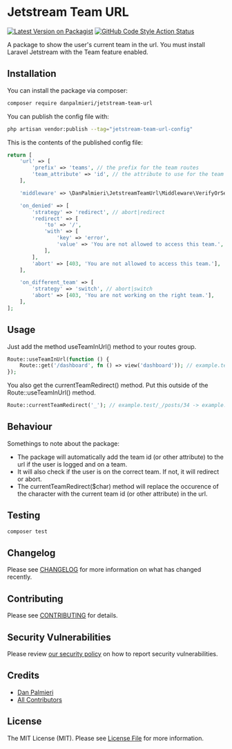 # Jetstream Team URL

[![Latest Version on Packagist](https://img.shields.io/packagist/v/danpalmieri/jetstream-team-url.svg?style=flat-square)](https://packagist.org/packages/danpalmieri/jetstream-team-url)
[![GitHub Code Style Action Status](https://img.shields.io/github/actions/workflow/status/danpalmieri/jetstream-team-url/fix-php-code-style-issues.yml?branch=main&label=code%20style&style=flat-square)](https://github.com/danpalmieri/jetstream-team-url/actions?query=workflow%3A"Fix+PHP+code+style+issues"+branch%3Amain)

A package to show the user's current team in the url. You must install Laravel Jetstream with the Team feature enabled.

## Installation

You can install the package via composer:

```bash
composer require danpalmieri/jetstream-team-url
```

You can publish the config file with:

```bash
php artisan vendor:publish --tag="jetstream-team-url-config"
```

This is the contents of the published config file:

```php
return [
    'url' => [
        'prefix' => 'teams', // the prefix for the team routes
        'team_attribute' => 'id', // the attribute to use for the team route
    ],

    'middleware' => \DanPalmieri\JetstreamTeamUrl\Middleware\VerifyOrSetCurrentTeamInRoute::class,

    'on_denied' => [
        'strategy' => 'redirect', // abort|redirect
        'redirect' => [
            'to' => '/',
            'with' => [
                'key' => 'error',
                'value' => 'You are not allowed to access this team.',
            ],
        ],
        'abort' => [403, 'You are not allowed to access this team.'],
    ],

    'on_different_team' => [
        'strategy' => 'switch', // abort|switch
        'abort' => [403, 'You are not working on the right team.'],
    ],
];
```

## Usage

Just add the method useTeamInUrl() method to your routes group.

```php
Route::useTeamInUrl(function () {
    Route::get('/dashboard', fn () => view('dashboard')); // example.test/teams/2352/dashboard
});
```

You also get the currentTeamRedirect() method. Put this outside of the Route::useTeamInUrl() method.

```php
Route::currentTeamRedirect('_'); // example.test/_/posts/34 -> example.test/teams/2352/posts/34
```

## Behaviour
Somethings to note about the package:
 - The package will automatically add the team id (or other attribute) to the url if the user is logged and on a team.
 - It will also check if the user is on the correct team. If not, it will redirect or abort.
 - The currentTeamRedirect($char) method will replace the occurence of the character with the current team id (or other attribute) in the url.

## Testing

```bash
composer test
```

## Changelog

Please see [CHANGELOG](CHANGELOG.md) for more information on what has changed recently.

## Contributing

Please see [CONTRIBUTING](CONTRIBUTING.md) for details.

## Security Vulnerabilities

Please review [our security policy](../../security/policy) on how to report security vulnerabilities.

## Credits

- [Dan Palmieri](https://github.com/danpalmieri)
- [All Contributors](../../contributors)

## License

The MIT License (MIT). Please see [License File](LICENSE.md) for more information.
